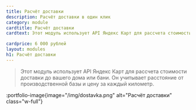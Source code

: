 ```yaml
---
title: Расчёт доставки
description: Расчёт доставки в один клик
category: module
cardtitle: Расчёт доставки
cardtext: Этот модуль использует API Яндекс Карт для рассчета стоимости доставки до вашего дома или бани. Он учитывает расстояние от производственной базы и цену за каждый километр.

cardprice: 6 000 рублей
layout: modules
h1: Расчёт доставки 
---
```



>Этот модуль использует API Яндекс Карт для рассчета стоимости доставки до вашего дома или бани. Он учитывает расстояние от производственной базы и цену за каждый километр.

:portfolio-image{image="/img/dostavka.png" alt="Расчёт доставки" class="w-full"}
